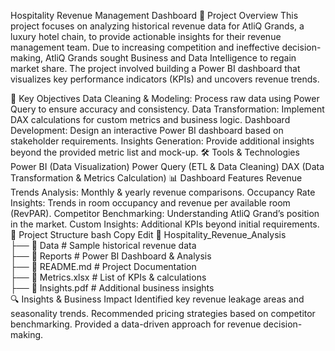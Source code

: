 Hospitality Revenue Management Dashboard
📌 Project Overview
This project focuses on analyzing historical revenue data for AtliQ Grands, a luxury hotel chain, to provide actionable insights for their revenue management team. Due to increasing competition and ineffective decision-making, AtliQ Grands sought Business and Data Intelligence to regain market share. The project involved building a Power BI dashboard that visualizes key performance indicators (KPIs) and uncovers revenue trends.

🎯 Key Objectives
Data Cleaning & Modeling: Process raw data using Power Query to ensure accuracy and consistency.
Data Transformation: Implement DAX calculations for custom metrics and business logic.
Dashboard Development: Design an interactive Power BI dashboard based on stakeholder requirements.
Insights Generation: Provide additional insights beyond the provided metric list and mock-up.
🛠️ Tools & Technologies
Power BI (Data Visualization)
Power Query (ETL & Data Cleaning)
DAX (Data Transformation & Metrics Calculation)
📊 Dashboard Features
Revenue Trends Analysis: Monthly & yearly revenue comparisons.
Occupancy Rate Insights: Trends in room occupancy and revenue per available room (RevPAR).
Competitor Benchmarking: Understanding AtliQ Grand’s position in the market.
Custom Insights: Additional KPIs beyond initial requirements.
📂 Project Structure
bash
Copy
Edit
📁 Hospitality_Revenue_Analysis  
 ├── 📂 Data          # Sample historical revenue data  
 ├── 📂 Reports       # Power BI Dashboard & Analysis  
 ├── 📜 README.md     # Project Documentation  
 ├── 📜 Metrics.xlsx  # List of KPIs & calculations  
 ├── 📜 Insights.pdf  # Additional business insights  
🔍 Insights & Business Impact
Identified key revenue leakage areas and seasonality trends.
Recommended pricing strategies based on competitor benchmarking.
Provided a data-driven approach for revenue decision-making.
